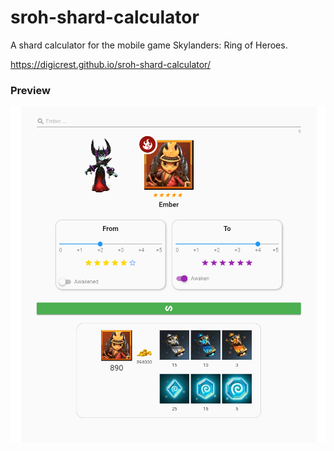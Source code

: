 # sroh-shard-calculator

A shard calculator for the mobile game Skylanders: Ring of Heroes.

https://digicrest.github.io/sroh-shard-calculator/

<h3>Preview</h3>
<img src="https://github.com/Digicrest/sroh-shard-calculator/blob/master/preview.PNG"/>
